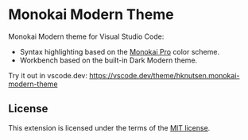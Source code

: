 # Monokai Modern Theme

Monokai Modern theme for Visual Studio Code:

- Syntax highlighting based on the [Monokai Pro](https://monokai.pro/) color scheme.
- Workbench based on the built-in Dark Modern theme.

Try it out in vscode.dev: <https://vscode.dev/theme/hknutsen.monokai-modern-theme>

## License

This extension is licensed under the terms of the [MIT license](LICENSE).
